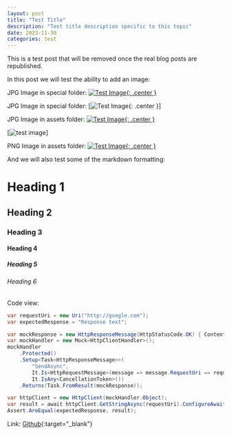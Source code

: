 ```yaml
---
layout: post
title: "Test Title"
description: "Test title description specific to this topic"
date: 2023-11-30
categories: test
---
```

This is a test post that will be removed once the real blog posts are republished.

In this post we will test the ability to add an image:

JPG Image in special folder: [![Test Image](/assets/posts/delme/test.jpg){: .center }](/assets/posts/delme/test.jpg)

JPG Image in special folder: [![Test Image](/assets/posts/delme/test.jpg){: .center }]

JPG Image in assets folder: [![Test Image](/assets/test2.jpg){: .center }](/assets/test2.jpg)

[![test image](/assets/test2.jpg)]

PNG Image in assets folder: [![Test Image](/assets/test2.png){: .center }](/assets/test2.png)

And we will also test some of the markdown formatting:

# Heading 1
## Heading 2
### Heading 3
#### Heading 4
##### Heading 5
###### Heading 6

Code view:
```cs
var requestUri = new Uri("http://google.com");
var expectedResponse = "Response text";

var mockResponse = new HttpResponseMessage(HttpStatusCode.OK) { Content = new StringContent(expectedResponse) };
var mockHandler = new Mock<HttpClientHandler>();
mockHandler
    .Protected()
    .Setup<Task<HttpResponseMessage>>(
        "SendAsync",
        It.Is<HttpRequestMessage>(message => message.RequestUri == requestUri),
        It.IsAny<CancellationToken>())
    .Returns(Task.FromResult(mockResponse));

var httpClient = new HttpClient(mockHandler.Object);
var result = await httpClient.GetStringAsync(requestUri).ConfigureAwait(false);
Assert.AreEqual(expectedResponse, result);
```

Link: [Github](https://github.com/dfederm/Testing.HttpClient){:target="_blank"}


